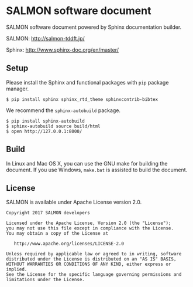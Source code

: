 # SALMON software document

SALMON software document powered by Sphinx documentation builder.

SALMON: http://salmon-tddft.jp/

Sphinx: http://www.sphinx-doc.org/en/master/

## Setup

Please install the Sphinx and functional packages with `pip` package manager.

    $ pip install sphinx sphinx_rtd_theme sphinxcontrib-bibtex

We recommend the `sphinx-autobuild` package.

    $ pip install sphinx-autobuild
    $ sphinx-autobuild source build/html
    $ open http://127.0.0.1:8000/

## Build

In Linux and Mac OS X, you can use the GNU make for building the document.
If you use Windows, `make.bat` is assisted to build the document.

## License

SALMON is available under Apache License version 2.0.

    Copyright 2017 SALMON developers
    
    Licensed under the Apache License, Version 2.0 (the "License");
    you may not use this file except in compliance with the License.
    You may obtain a copy of the License at
  
       http://www.apache.org/licenses/LICENSE-2.0

    Unless required by applicable law or agreed to in writing, software
    distributed under the License is distributed on an "AS IS" BASIS,
    WITHOUT WARRANTIES OR CONDITIONS OF ANY KIND, either express or implied.
    See the License for the specific language governing permissions and
    limitations under the License.
